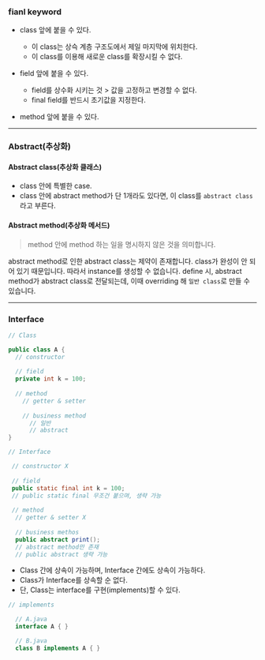 ### fianl keyword
- class 앞에 붙을 수 있다.
  - 이 class는 상슥 계층 구조도에서 제일 마지막에 위치한다.
  - 이 class를 이용해 새로운 class를 확장시킬 수 없다.

- field 앞에 붙을 수 있다.
  - field를 상수화 시키는 것 > 값을 고정하고 변경할 수 없다.
  - final field를 반드시 초기값을 지정한다.

- method 앞에 붙을 수 있다.

---

### Abstract(추상화)

#### Abstract class(추상화 클래스)
- class 안에 특별한 case.
- class 안에 abstract method가 단 1개라도 있다면, 이 class를 <code>abstract class</code>라고 부른다.

#### Abstract method(추상화 메서드)
> method 안에 method 하는 일을 명시하지 않은 것을 의미합니다.

abstract method로 인한 abstract class는 제약이 존재합니다. class가 완성이 안 되어 있기 때문입니다. 따라서 instance를 생성할 수 없습니다. define 시, abstract method가 abstract class로 전달되는데, 이때 overriding 해 <code>일반 class</code>로 만들 수 있습니다.

---

### Interface

```java
// Class

public class A {
  // constructor
  
  // field
  private int k = 100;
  
  // method
    // getter & setter
    
    // business method
      // 일반
      // abstract
}
```

```java
// Interface

 // constructor X
 
 // field
 public static final int k = 100;
 // public static final 무조건 붙으며, 생략 가능
 
 // method
  // getter & setter X
  
  // business methos
  public abstract print();
  // abstract method만 존재
  // public abstract 생략 가능
```

- Class 간에 상속이 가능하며, Interface 간에도 상속이 가능하다.
- Class가 Interface를 상속할 순 없다.
- 단, Class는 interface를 구현(implements)할 수 있다.

```java
// implements

  // A.java
  interface A { }

  // B.java
  class B implements A { }
```
    
